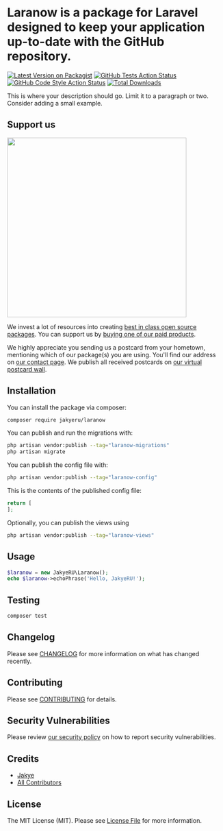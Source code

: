 # Laranow is a package for Laravel designed to keep your application up-to-date with the GitHub repository.

[![Latest Version on Packagist](https://img.shields.io/packagist/v/jakyeru/laranow.svg?style=flat-square)](https://packagist.org/packages/jakyeru/laranow)
[![GitHub Tests Action Status](https://img.shields.io/github/workflow/status/jakyeru/laranow/run-tests?label=tests)](https://github.com/jakyeru/laranow/actions?query=workflow%3Arun-tests+branch%3Amain)
[![GitHub Code Style Action Status](https://img.shields.io/github/workflow/status/jakyeru/laranow/Fix%20PHP%20code%20style%20issues?label=code%20style)](https://github.com/jakyeru/laranow/actions?query=workflow%3A"Fix+PHP+code+style+issues"+branch%3Amain)
[![Total Downloads](https://img.shields.io/packagist/dt/jakyeru/laranow.svg?style=flat-square)](https://packagist.org/packages/jakyeru/laranow)

This is where your description should go. Limit it to a paragraph or two. Consider adding a small example.

## Support us

[<img src="https://github-ads.s3.eu-central-1.amazonaws.com/Laranow.jpg?t=1" width="419px" />](https://spatie.be/github-ad-click/Laranow)

We invest a lot of resources into creating [best in class open source packages](https://spatie.be/open-source). You can support us by [buying one of our paid products](https://spatie.be/open-source/support-us).

We highly appreciate you sending us a postcard from your hometown, mentioning which of our package(s) you are using. You'll find our address on [our contact page](https://spatie.be/about-us). We publish all received postcards on [our virtual postcard wall](https://spatie.be/open-source/postcards).

## Installation

You can install the package via composer:

```bash
composer require jakyeru/laranow
```

You can publish and run the migrations with:

```bash
php artisan vendor:publish --tag="laranow-migrations"
php artisan migrate
```

You can publish the config file with:

```bash
php artisan vendor:publish --tag="laranow-config"
```

This is the contents of the published config file:

```php
return [
];
```

Optionally, you can publish the views using

```bash
php artisan vendor:publish --tag="laranow-views"
```

## Usage

```php
$laranow = new JakyeRU\Laranow();
echo $laranow->echoPhrase('Hello, JakyeRU!');
```

## Testing

```bash
composer test
```

## Changelog

Please see [CHANGELOG](CHANGELOG.md) for more information on what has changed recently.

## Contributing

Please see [CONTRIBUTING](CONTRIBUTING.md) for details.

## Security Vulnerabilities

Please review [our security policy](../../security/policy) on how to report security vulnerabilities.

## Credits

- [Jakye](https://github.com/JakyeRU)
- [All Contributors](../../contributors)

## License

The MIT License (MIT). Please see [License File](LICENSE.md) for more information.
